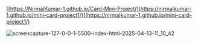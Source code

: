 [[https://NirmalKumar-1.github.io/Card-Mini-Project/](https://nirmalkumar-1.github.io/mini-card-project1/)](https://nirmalkumar-1.github.io/mini-card-project1/)


![screencapture-127-0-0-1-5500-index-html-2025-04-13-11_10_42](https://github.com/user-attachments/assets/075e35c6-7828-4ded-82e2-dae36df21dbf)
